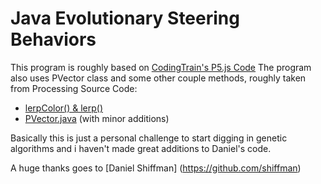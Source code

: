 # Java Evolutionary Steering Behaviors


This program is roughly based on [CodingTrain's P5.js Code](https://github.com/shiffman/NOC-S17-2-Intelligence-Learning/tree/master/week2-evolution/01_evolve_steering)
The program also uses PVector class and some other couple methods, roughly taken from Processing Source Code:
- [lerpColor() & lerp()](https://github.com/processing/processing/blob/master/core/src/processing/core/PGraphics.java)
- [PVector.java](https://github.com/processing/processing/blob/master/core/src/processing/core/PVector.java) (with minor additions)

Basically this is just a personal challenge to start digging in genetic algorithms and i haven't made great additions to Daniel's code.

A huge thanks goes to [Daniel Shiffman] (https://github.com/shiffman)
